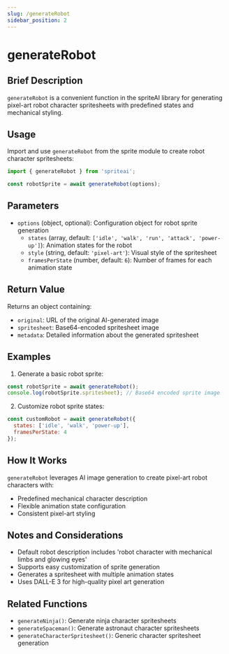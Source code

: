 ```yaml
---
slug: /generateRobot
sidebar_position: 2
---
```

# generateRobot

## Brief Description
`generateRobot` is a convenient function in the spriteAI library for generating pixel-art robot character spritesheets with predefined states and mechanical styling.

## Usage
Import and use `generateRobot` from the sprite module to create robot character spritesheets:

```javascript
import { generateRobot } from 'spriteai';

const robotSprite = await generateRobot(options);
```

## Parameters
- `options` (object, optional): Configuration object for robot sprite generation
  - `states` (array, default: `['idle', 'walk', 'run', 'attack', 'power-up']`): Animation states for the robot
  - `style` (string, default: `'pixel-art'`): Visual style of the spritesheet
  - `framesPerState` (number, default: `6`): Number of frames for each animation state

## Return Value
Returns an object containing:
- `original`: URL of the original AI-generated image
- `spritesheet`: Base64-encoded spritesheet image
- `metadata`: Detailed information about the generated spritesheet

## Examples

1. Generate a basic robot sprite:
```javascript
const robotSprite = await generateRobot();
console.log(robotSprite.spritesheet); // Base64 encoded sprite image
```

2. Customize robot sprite states:
```javascript
const customRobot = await generateRobot({
  states: ['idle', 'walk', 'power-up'],
  framesPerState: 4
});
```

## How It Works
`generateRobot` leverages AI image generation to create pixel-art robot characters with:
- Predefined mechanical character description
- Flexible animation state configuration
- Consistent pixel-art styling

## Notes and Considerations
- Default robot description includes 'robot character with mechanical limbs and glowing eyes'
- Supports easy customization of sprite generation
- Generates a spritesheet with multiple animation states
- Uses DALL-E 3 for high-quality pixel art generation

## Related Functions
- `generateNinja()`: Generate ninja character spritesheets
- `generateSpaceman()`: Generate astronaut character spritesheets
- `generateCharacterSpritesheet()`: Generic character spritesheet generation
